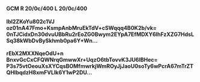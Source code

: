 #### GCM R 20/0c/400 L 20/0c/400
**Ibl2ZKoYu802c1VJ**<br/>**oz01nA47Fmo+KsmpAnbMruEkTdV+cSWqqq4B0K2b/vk=**<br/>**0nTJCidxDn30dvuUBbRu2rEoZG0Bwym2EYpA7EfMDXY6lhFzXZG7HdsLSq38kWbDvBySkhmb0pa6Y+Wn...**<br/><br/>
**rEbX2MXXNqeOdU+n**<br/>**BnxvGcCxCFQWNrqGmwwXr+UqzO6tbTovvK3JU6lBHec=**<br/>**P3s75vtOeouXsXYCqsBOMfmwrkjWmROyJjJaoU0soTy6wPcrA67mTrZTQHlbqdzH8xmFVLIk6Y1wP2DU...**